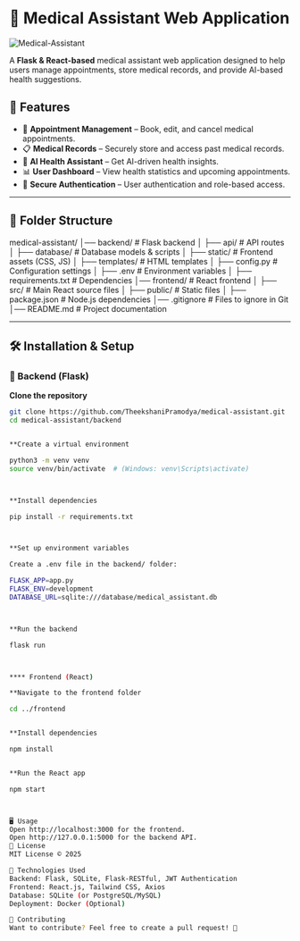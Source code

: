 # 🏥 Medical Assistant Web Application

![Medical-Assistant](https://i.ibb.co/kgqvBJhk/mediass.png)


A **Flask & React-based** medical assistant web application designed to help users manage appointments, store medical records, and provide AI-based health suggestions.

## 🚀 Features
- 🏥 **Appointment Management** – Book, edit, and cancel medical appointments.
- 📋 **Medical Records** – Securely store and access past medical records.
- 🤖 **AI Health Assistant** – Get AI-driven health insights.
- 📊 **User Dashboard** – View health statistics and upcoming appointments.
- 🔐 **Secure Authentication** – User authentication and role-based access.

---

## 📂 Folder Structure

medical-assistant/ │── backend/ # Flask backend │ ├── api/ # API routes │ ├── database/ # Database models & scripts │ ├── static/ # Frontend assets (CSS, JS) │ ├── templates/ # HTML templates │ ├── config.py # Configuration settings │ ├── .env # Environment variables │ ├── requirements.txt # Dependencies │── frontend/ # React frontend │ ├── src/ # Main React source files │ ├── public/ # Static files │ ├── package.json # Node.js dependencies │── .gitignore # Files to ignore in Git │── README.md # Project documentation


---

## 🛠️ Installation & Setup

### 🔹 Backend (Flask)
**Clone the repository**  
   ```sh
   git clone https://github.com/TheekshaniPramodya/medical-assistant.git
   cd medical-assistant/backend


**Create a virtual environment

python3 -m venv venv
source venv/bin/activate  # (Windows: venv\Scripts\activate)



**Install dependencies

pip install -r requirements.txt



**Set up environment variables

Create a .env file in the backend/ folder:

FLASK_APP=app.py
FLASK_ENV=development
DATABASE_URL=sqlite:///database/medical_assistant.db



**Run the backend

flask run



**** Frontend (React)

**Navigate to the frontend folder

cd ../frontend


**Install dependencies

npm install


**Run the React app

npm start



🖥️ Usage
Open http://localhost:3000 for the frontend.
Open http://127.0.0.1:5000 for the backend API.
📜 License
MIT License © 2025 

📌 Technologies Used
Backend: Flask, SQLite, Flask-RESTful, JWT Authentication
Frontend: React.js, Tailwind CSS, Axios
Database: SQLite (or PostgreSQL/MySQL)
Deployment: Docker (Optional)

🤝 Contributing
Want to contribute? Feel free to create a pull request! 🚀
